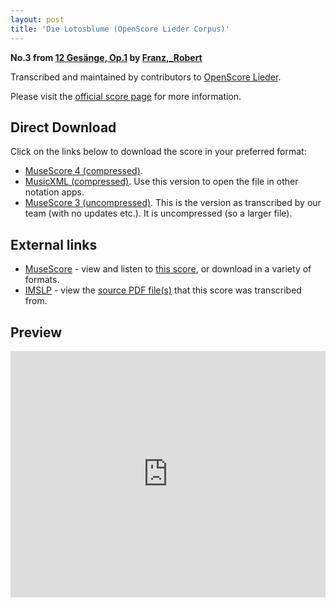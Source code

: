 ```yaml
---
layout: post
title: 'Die Lotosblume (OpenScore Lieder Corpus)'
---
```


__No.3 from [12 Gesänge, Op.1](https://fourscoreandmore.org/openscore/lieder/Franz,_Robert/12_Ges%C3%A4nge,_Op.1/) by [Franz,_Robert](https://fourscoreandmore.org/openscore/lieder/Franz,_Robert)__

Transcribed and maintained by contributors to [OpenScore Lieder].

Please visit the [official score page] for more information.

[official score page]: https://musescore.com/openscore-lieder-corpus/scores/5660581
[OpenScore Lieder]: https://musescore.com/openscore-lieder-corpus

## Direct Download

Click on the links below to download the score in your preferred format:
- [MuseScore 4 (compressed)](https://fourscoreandmore.org/openscore/lieder/Franz,_Robert/12_Ges%C3%A4nge,_Op.1/03_Die_Lotosblume.mscz).
- [MusicXML (compressed)](https://fourscoreandmore.org/openscore/lieder/Franz,_Robert/12_Ges%C3%A4nge,_Op.1/03_Die_Lotosblume.mxl). Use this version to open the file in other notation apps.
- [MuseScore 3 (uncompressed)](https://raw.githubusercontent.com/OpenScore/Lieder/refs/heads/main/scores/Franz,_Robert/12_Ges%C3%A4nge,_Op.1/03_Die_Lotosblume/lc5660581.mscx). This is the version as transcribed by our team (with no updates etc.). It is uncompressed (so a larger file).

## External links

- [MuseScore] - view and listen to [this score][MuseScore], or download in a variety of formats.
- [IMSLP] - view the [source PDF file(s)][IMSLP] that this score was transcribed from.

[MuseScore]: https://musescore.com/score/5660581
[IMSLP]: https://imslp.org/wiki/Special:ReverseLookup/89017

## Preview

<iframe width="100%" height="394" src="https://musescore.com/openscore-lieder-corpus/scores/5660581/embed" frameborder="0" allowfullscreen allow="autoplay; fullscreen"></iframe>
